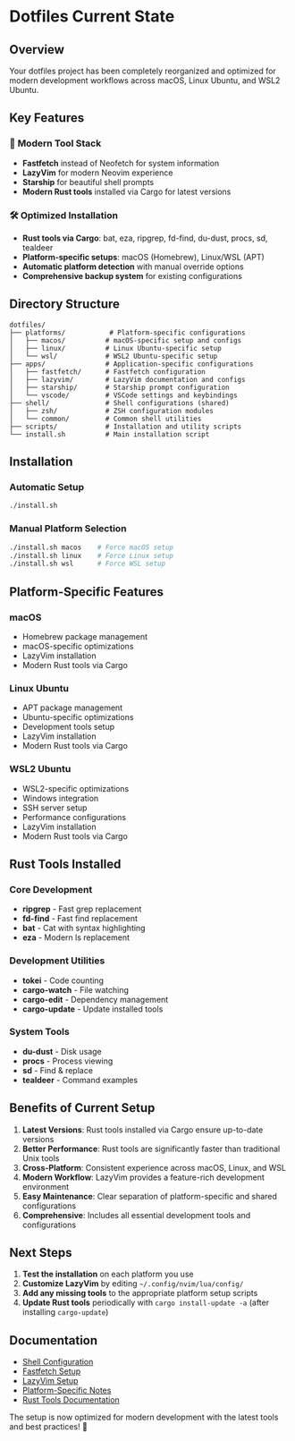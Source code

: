 # Dotfiles Current State

## Overview

Your dotfiles project has been completely reorganized and optimized for modern development workflows across macOS, Linux Ubuntu, and WSL2 Ubuntu.

## Key Features

### 🚀 **Modern Tool Stack**

- **Fastfetch** instead of Neofetch for system information
- **LazyVim** for modern Neovim experience
- **Starship** for beautiful shell prompts
- **Modern Rust tools** installed via Cargo for latest versions

### 🛠️ **Optimized Installation**

- **Rust tools via Cargo**: bat, eza, ripgrep, fd-find, du-dust, procs, sd, tealdeer
- **Platform-specific setups**: macOS (Homebrew), Linux/WSL (APT)
- **Automatic platform detection** with manual override options
- **Comprehensive backup system** for existing configurations

## Directory Structure

```
dotfiles/
├── platforms/           # Platform-specific configurations
│   ├── macos/          # macOS-specific setup and configs
│   ├── linux/          # Linux Ubuntu-specific setup
│   └── wsl/            # WSL2 Ubuntu-specific setup
├── apps/               # Application-specific configurations
│   ├── fastfetch/      # Fastfetch configuration
│   ├── lazyvim/        # LazyVim documentation and configs
│   ├── starship/       # Starship prompt configuration
│   └── vscode/         # VSCode settings and keybindings
├── shell/              # Shell configurations (shared)
│   ├── zsh/            # ZSH configuration modules
│   └── common/         # Common shell utilities
├── scripts/            # Installation and utility scripts
└── install.sh          # Main installation script
```

## Installation

### Automatic Setup

```bash
./install.sh
```

### Manual Platform Selection

```bash
./install.sh macos    # Force macOS setup
./install.sh linux    # Force Linux setup
./install.sh wsl      # Force WSL setup
```

## Platform-Specific Features

### macOS

- Homebrew package management
- macOS-specific optimizations
- LazyVim installation
- Modern Rust tools via Cargo

### Linux Ubuntu

- APT package management
- Ubuntu-specific optimizations
- Development tools setup
- LazyVim installation
- Modern Rust tools via Cargo

### WSL2 Ubuntu

- WSL2-specific optimizations
- Windows integration
- SSH server setup
- Performance configurations
- LazyVim installation
- Modern Rust tools via Cargo

## Rust Tools Installed

### Core Development

- **ripgrep** - Fast grep replacement
- **fd-find** - Fast find replacement
- **bat** - Cat with syntax highlighting
- **eza** - Modern ls replacement

### Development Utilities

- **tokei** - Code counting
- **cargo-watch** - File watching
- **cargo-edit** - Dependency management
- **cargo-update** - Update installed tools

### System Tools

- **du-dust** - Disk usage
- **procs** - Process viewing
- **sd** - Find & replace
- **tealdeer** - Command examples

## Benefits of Current Setup

1. **Latest Versions**: Rust tools installed via Cargo ensure up-to-date versions
2. **Better Performance**: Rust tools are significantly faster than traditional Unix tools
3. **Cross-Platform**: Consistent experience across macOS, Linux, and WSL
4. **Modern Workflow**: LazyVim provides a feature-rich development environment
5. **Easy Maintenance**: Clear separation of platform-specific and shared configurations
6. **Comprehensive**: Includes all essential development tools and configurations

## Next Steps

1. **Test the installation** on each platform you use
2. **Customize LazyVim** by editing `~/.config/nvim/lua/config/`
3. **Add any missing tools** to the appropriate platform setup scripts
4. **Update Rust tools** periodically with `cargo install-update -a` (after installing `cargo-update`)

## Documentation

- [Shell Configuration](./shell/README.md)
- [Fastfetch Setup](./apps/fastfetch/README.md)
- [LazyVim Setup](./apps/lazyvim/README.md)
- [Platform-Specific Notes](./platforms/README.md)
- [Rust Tools Documentation](./shell/common/rust-tools.md)

The setup is now optimized for modern development with the latest tools and best practices! 🎉

